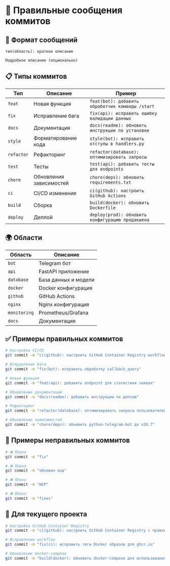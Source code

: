 # 📝 Правильные сообщения коммитов

## 🎯 Формат сообщений

```
тип(область): краткое описание

Подробное описание (опционально)
```

## 📋 Типы коммитов

| Тип | Описание | Пример |
|-----|----------|---------|
| `feat` | Новая функция | `feat(bot): добавить обработчик команды /start` |
| `fix` | Исправление бага | `fix(api): исправить ошибку валидации данных` |
| `docs` | Документация | `docs(readme): обновить инструкции по установке` |
| `style` | Форматирование кода | `style(bot): исправить отступы в handlers.py` |
| `refactor` | Рефакторинг | `refactor(database): оптимизировать запросы` |
| `test` | Тесты | `test(api): добавить тесты для endpoints` |
| `chore` | Обновления зависимостей | `chore(deps): обновить requirements.txt` |
| `ci` | CI/CD изменения | `ci(github): настроить GitHub Actions` |
| `build` | Сборка | `build(docker): обновить Dockerfile` |
| `deploy` | Деплой | `deploy(prod): обновить конфигурацию продакшена` |

## 🌍 Области

| Область | Описание |
|---------|----------|
| `bot` | Telegram бот |
| `api` | FastAPI приложение |
| `database` | База данных и модели |
| `docker` | Docker конфигурация |
| `github` | GitHub Actions |
| `nginx` | Nginx конфигурация |
| `monitoring` | Prometheus/Grafana |
| `docs` | Документация |

## ✅ Примеры правильных коммитов

```bash
# Настройка CI/CD
git commit -m "ci(github): настроить GitHub Container Registry workflow"

# Исправление бага
git commit -m "fix(bot): исправить обработку callback_query"

# Новая функция
git commit -m "feat(api): добавить endpoint для статистики заявок"

# Обновление документации
git commit -m "docs(readme): добавить инструкции по деплою"

# Рефакторинг
git commit -m "refactor(database): оптимизировать запросы пользователей"

# Обновление зависимостей
git commit -m "chore(deps): обновить python-telegram-bot до v20.7"
```

## 🚫 Примеры неправильных коммитов

```bash
# ❌ Плохо
git commit -m "fix"

# ❌ Плохо
git commit -m "обновил код"

# ❌ Плохо
git commit -m "WIP"

# ❌ Плохо
git commit -m "fixes"
```

## 🎯 Для текущего проекта

```bash
# Настройка GitHub Container Registry
git commit -m "ci(github): настроить GitHub Container Registry с правильными permissions"

# Исправление workflow
git commit -m "fix(ci): исправить теги Docker образов для ghcr.io"

# Обновление docker-compose
git commit -m "build(docker): обновить docker-compose для использования готовых образов"
```
